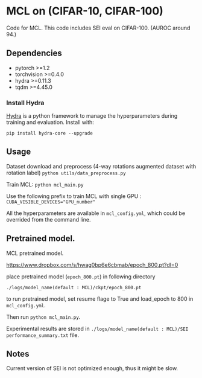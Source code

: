 # MCL on (CIFAR-10, CIFAR-100) 
Code for MCL.
This code includes SEI eval on CIFAR-100. (AUROC around 94.)


## Dependencies
* pytorch >=1.2
* torchvision >=0.4.0
* hydra >=0.11.3
* tqdm >=4.45.0

### Install Hydra
[Hydra](https://hydra.cc/docs/next/intro/#installation) is a python framework to manage the hyperparameters during
 training and evaluation. Install with:
 
 ``pip install hydra-core --upgrade``


## Usage

Dataset download and preprocess (4-way rotations augmented dataset with rotation label)
``python utils/data_preprocess.py``

Train MCL:
``python mcl_main.py``

Use the following prefix to train MCL with single GPU :
``CUDA_VISIBLE_DEVICES="GPU_number"``


All the hyperparameters are available in ``mcl_config.yml``, 
which could be overrided from the command line.

## Pretrained model.

MCL pretrained model.

https://www.dropbox.com/s/hwag0bp6e6cbmab/epoch_800.pt?dl=0

place pretrained model (``epoch_800.pt``) in  following directory

``./logs/model_name(default : MCL)/ckpt/epoch_800.pt``

to run pretrained model, set resume flage to True and load_epoch to 800 in ``mcl_config.yml``.

Then run ``python mcl_main.py``.

Experimental results are stored in ``./logs/model_name(default : MCL)/SEI performance_summary.txt`` file.

## Notes

Current version of SEI is not optimized enough, thus it might be slow.